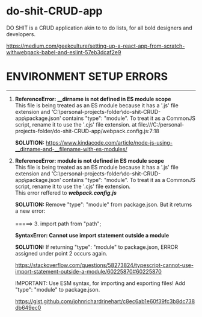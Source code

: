 # do-shit-CRUD-app

DO SHIT is a CRUD application akin to to do lists, for all bold designers and developers.

https://medium.com/geekculture/setting-up-a-react-app-from-scratch-withwebpack-babel-and-eslint-57eb3dcaf2e9

# ENVIRONMENT SETUP ERRORS

---

1. <strong>ReferenceError: \_\_dirname is not defined in ES module scope</strong><BR>
   This file is being treated as an ES module because it has a '.js' file extension and 'C:\personal-projects-folder\do-shit-CRUD-app\package.json' contains "type": "module". To treat it as a CommonJS script, rename it to use the '.cjs' file extension.
   at file:///C:/personal-projects-folder/do-shit-CRUD-app/webpack.config.js:7:18

    <strong>SOLUTION:</strong> https://www.kindacode.com/article/node-js-using-__dirname-and-__filename-with-es-modules/

2. <strong>ReferenceError: module is not defined in ES module scope</strong><BR>
   This file is being treated as an ES module because it has a '.js' file extension and 'C:\personal-projects-folder\do-shit-CRUD-app\package.json' contains "type": "module". To treat it as a CommonJS script, rename it to use the '.cjs' file extension.<br>
   This error reffered to <em><strong>webpack.config.js</strong></em>

    <strong>SOLUTION: </strong> Remove "type": "module" from package.json. But it returns a new error:<br><br>
    =====> 3. import path from "path";

    <strong>SyntaxError: Cannot use import statement outside a module</strong>

    <strong>SOLUTION: </strong> If returning "type": "module" to package.json, ERROR assigned under point 2 occurs again.

    https://stackoverflow.com/questions/58273824/typescript-cannot-use-import-statement-outside-a-module/60225870#60225870

    IMPORTANT: Use ESM syntax, for importing and exporting files! Add "type": "module" to package.json.

    https://gist.github.com/johnrichardrinehart/c8ec6ab1e60f39fc3b8dc738db649ec0
